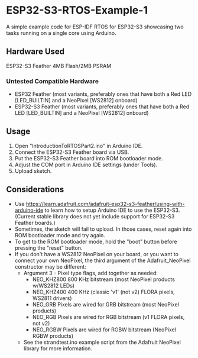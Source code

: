 # ESP32-S3-RTOS-Example-1
A simple example code for ESP-IDF RTOS for ESP32-S3 showcasing two tasks running on a single core using Arduino.
## Hardware Used
ESP32-S3 Feather 4MB Flash/2MB PSRAM
### Untested Compatible Hardware
- ESP32 Feather (most variants, preferably ones that have both a Red LED [LED_BUILTIN] and a NeoPixel [WS2812] onboard)
- ESP32-S3 Feather (most variants, preferably ones that have both a Red LED [LED_BUILTIN] and a NeoPixel [WS2812] onboard)
## Usage
1. Open "IntroductionToRTOSPart2.ino" in Arduino IDE.
2. Connect the ESP32-S3 Feather board via USB.
3. Put the ESP32-S3 Feather board into ROM bootloader mode.
4. Adjust the COM port in Arduino IDE settings (under Tools).
5. Upload sketch.
## Considerations
- Use https://learn.adafruit.com/adafruit-esp32-s3-feather/using-with-arduino-ide to learn how to setup Arduino IDE to use the ESP32-S3. (Current stable library does not yet include support for ESP32-S3 Feather boards.)
- Sometimes, the sketch will fail to upload. In those cases, reset again into ROM bootloader mode and try again.
- To get to the ROM bootloader mode, hold the "boot" button before pressing the "reset" button.
- If you don't have a WS2812 NeoPixel on your board, or you want to connect your own NeoPixel, the third argument of the Adafruit_NeoPixel constructor may be different:
	- Argument 3 - Pixel type flags, add together as needed:
		- NEO_KHZ800  800 KHz bitstream (most NeoPixel products w/WS2812 LEDs)
		- NEO_KHZ400  400 KHz (classic 'v1' (not v2) FLORA pixels, WS2811 drivers)
		- NEO_GRB     Pixels are wired for GRB bitstream (most NeoPixel products)
		- NEO_RGB     Pixels are wired for RGB bitstream (v1 FLORA pixels, not v2)
		- NEO_RGBW    Pixels are wired for RGBW bitstream (NeoPixel RGBW products)
	- See the strandtest.ino example script from the Adafruit NeoPixel library for more information.